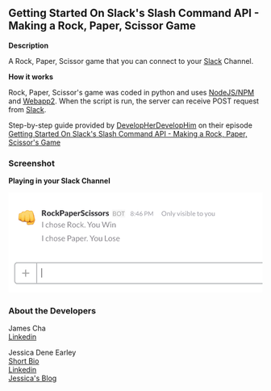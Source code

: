 Getting Started On Slack's Slash Command API - Making a Rock, Paper, Scissor Game
---------------------------------------------------------------------------------


**Description**

A Rock, Paper, Scissor game that you can connect to your [Slack](https://slack.com/) Channel. 


**How it works**

Rock, Paper, Scissor's game was coded in python and uses [NodeJS/NPM](https://www.npmjs.com/package/localtunnel) and [Webapp2](https://webapp-improved.appspot.com/). When the script is run, the server can receive POST request from [Slack](https://slack.com/). 

Step-by-step guide provided by [DevelopHerDevelopHim](https://www.youtube.com/channel/UCmAIHsNUyAzJ6FQMdU5jdRw) on their episode [Getting Started On Slack's Slash Command API - Making a Rock, Paper, Scissor's Game](https://youtu.be/HpSIlZGQ_Mo)



### Screenshot

**Playing in your Slack Channel**

<img src="img/game.png">


### About the Developers    

James Cha    
[Linkedin](https://www.linkedin.com/in/jamesjcha)         

Jessica Dene Earley    
[Short Bio](https://chatasweetie.com/about-me/)   
[Linkedin](https://www.linkedin.com/in/jessicaearley)      
[Jessica's Blog](https://chatasweetie.wordpress.com/)  